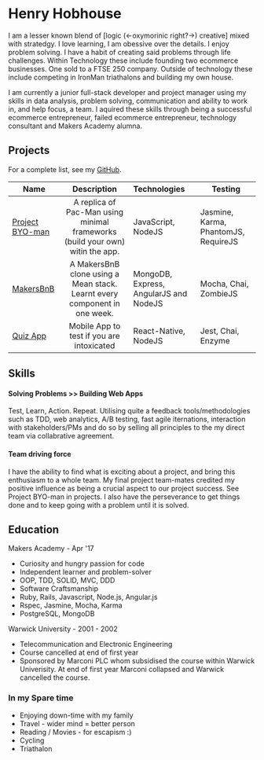 # Henry Hobhouse

I am a lesser known blend of [logic (<-oxymorinic right?->) creative] mixed with stratedgy. I love learning, I am obessive over the details. I enjoy problem solving. I have a habit of creating said problems through life challenges. Within Technology these include founding two ecommerce businesses. One sold to a FTSE 250 company. Outside of technology these include competing in IronMan triathalons and building my own house.

I am currently a junior full-stack developer and project manager using my skills in data analysis, problem solving, communication and ability to work in, and help focus, a team. I aquired these skills through being a successful ecommerce entrepreneur, failed ecommerce entrepreneur, technology consultant and Makers Academy alumna. 

## Projects

For a complete list, see my [GitHub](https://github.com/henryhobhouse?tab=repositories).

| Name | Description  | Technologies |  Testing |
| -------------------------- |:-----------------------------------------------------------------------------:|:-------------------|-------------------|
| [Project BYO-man](https://github.com/henryhobhouse/project_byoman)| A replica of Pac-Man using minimal frameworks (build your own) witin the app. | JavaScript,  NodeJS | Jasmine, Karma, PhantomJS, RequireJS |
| [MakersBnB](https://github.com/henryhobhouse/Makersbnb) | A MakersBnB clone using a Mean stack. Learnt every component in one week. | MongoDB, Express, AngularJS and NodeJS | Mocha, Chai, ZombieJS  |
| [Quiz App](https://github.com/henryhobhouse/quiz-app) | Mobile App to test if you are intoxicated | React-Native, NodeJS | Jest, Chai, Enzyme |  

## Skills

#### Solving Problems >> Building Web Apps

Test, Learn, Action. Repeat. Utilising quite a feedback tools/methodologies such as TDD, web analytics, A/B testing, fast agile iternations, interaction with stakeholders/PMs and do so by selling all principles to the my direct team via collabrative agreement.

#### Team driving force
I have the ability to find what is exciting about a project, and bring this enthusiasm to a whole team. My final project team-mates credited my positive influence as being a crucial aspect to our project success. See Project BYO-man in projects. I also have the perseverance to get things done and to keep going with a problem until it is solved.

## Education

Makers Academy - Apr '17

- Curiosity and hungry passion for code
- Independent learner and problem-solver
- OOP, TDD, SOLID, MVC, DDD
- Software Craftsmanship
- Ruby, Rails, Javascript, Node.js, Angular.js
- Rspec, Jasmine, Mocha, Karma
- PostgreSQL, MongoDB

Warwick University - 2001 - 2002

- Telecommunication and Electronic Engineering
- Course cancelled at end of first year
- Sponsored by Marconi PLC whom subsidised the course within Warwick Univerisity. At end of first year Marconi collapsed and Warwick cancelled the course.

### In my Spare time

  - Enjoying down-time with my family
  - Travel - wider mind = better person
  - Reading / Movies  - for escapism :)
  - Cycling  
  - Triathalon
